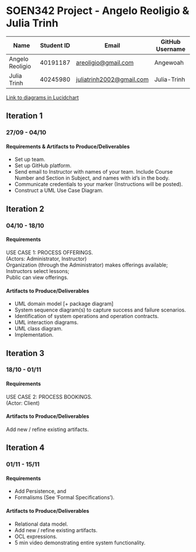 # SOEN342 Project - Angelo Reoligio & Julia Trinh

| Name    | Student ID | Email | GitHub Username |
| -------- | ------- | ------- | ------- |
| Angelo Reoligio | 40191187 | areoligio@gmail.com | Angewoah |
| Julia Trinh | 40245980 | juliatrinh2002@gmail.com | Julia-Trinh |

[Link to diagrams in Lucidchart](https://lucid.app/lucidchart/d39fc3b2-8aa1-4cdf-90cf-a56ade058fb9/edit?viewport_loc=-1829%2C-435%2C2219%2C1031%2C0_0&invitationId=inv_bde9c3b7-9928-48ee-8d6e-89dad73e93a2)

## Iteration 1
### 27/09 - 04/10
#### Requirements & Artifacts to Produce/Deliverables
- Set up team.
- Set up GitHub platform.
- Send email to Instructor with names of your team. Include Course Number and Section in Subject, and names with id’s in the body.
- Communicate credentials to your marker (Instructions will be posted).
- Construct a UML Use Case Diagram.

## Iteration 2
### 04/10 - 18/10
#### Requirements
USE CASE 1: PROCESS OFFERINGS.\
(Actors: Administrator, Instructor)\
Organization (through the Administrator) makes offerings available;\
Instructors select lessons;\
Public can view offerings.
#### Artifacts to Produce/Deliverables
- UML domain model [+ package diagram]
- System sequence diagram(s) to capture success and failure scenarios.
- Identification of system operations and operation contracts.
- UML interaction diagrams.
- UML class diagram.
- Implementation.

## Iteration 3
### 18/10 - 01/11
#### Requirements
USE CASE 2: PROCESS BOOKINGS.\
(Actor: Client)
#### Artifacts to Produce/Deliverables
Add new / refine existing artifacts.

## Iteration 4
### 01/11 - 15/11
#### Requirements
- Add Persistence, and
- Formalisms (See ‘Formal Specifications’).
#### Artifacts to Produce/Deliverables
- Relational data model.
- Add new / refine existing artifacts.
- OCL expressions.
- 5 min video demonstrating entire system functionality.
